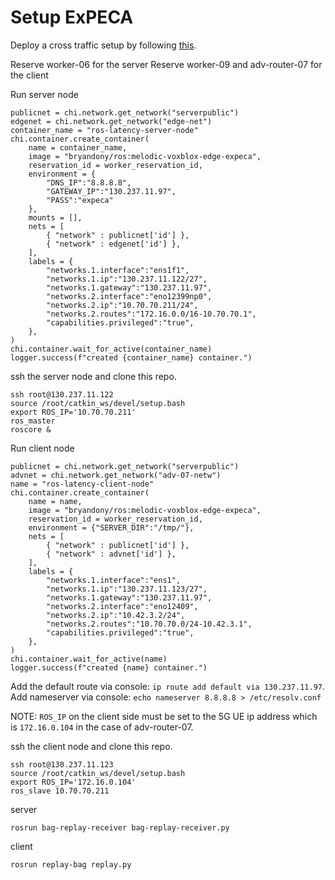 # Setup ExPECA

Deploy a cross traffic setup by following [this](https://github.com/KTH-EXPECA/examples/blob/main/crosstraffic.md).

Reserve worker-06 for the server
Reserve worker-09 and adv-router-07 for the client

Run server node
```
publicnet = chi.network.get_network("serverpublic")
edgenet = chi.network.get_network("edge-net")
container_name = "ros-latency-server-node"
chi.container.create_container(
    name = container_name,
    image = "bryandony/ros:melodic-voxblox-edge-expeca",
    reservation_id = worker_reservation_id,
    environment = {
        "DNS_IP":"8.8.8.8",
        "GATEWAY_IP":"130.237.11.97",
        "PASS":"expeca"
    },
    mounts = [],
    nets = [
        { "network" : publicnet['id'] },
        { "network" : edgenet['id'] },
    ],
    labels = {
        "networks.1.interface":"ens1f1",
        "networks.1.ip":"130.237.11.122/27",
        "networks.1.gateway":"130.237.11.97",
        "networks.2.interface":"eno12399np0",
        "networks.2.ip":"10.70.70.211/24",
        "networks.2.routes":"172.16.0.0/16-10.70.70.1",
        "capabilities.privileged":"true",
    },
)
chi.container.wait_for_active(container_name)
logger.success(f"created {container_name} container.")
```

ssh the server node and clone this repo.
```
ssh root@130.237.11.122
source /root/catkin_ws/devel/setup.bash
export ROS_IP='10.70.70.211'
ros_master
roscore &
```

Run client node
```
publicnet = chi.network.get_network("serverpublic")
advnet = chi.network.get_network("adv-07-netw")
name = "ros-latency-client-node"
chi.container.create_container(
    name = name,
    image = "bryandony/ros:melodic-voxblox-edge-expeca",
    reservation_id = worker_reservation_id,
    environment = {"SERVER_DIR":"/tmp/"},
    nets = [
        { "network" : publicnet['id'] },
        { "network" : advnet['id'] },
    ],
    labels = {
        "networks.1.interface":"ens1",
        "networks.1.ip":"130.237.11.123/27",
        "networks.1.gateway":"130.237.11.97",
        "networks.2.interface":"eno12409",
        "networks.2.ip":"10.42.3.2/24",
        "networks.2.routes":"10.70.70.0/24-10.42.3.1",
        "capabilities.privileged":"true",
    },
)
chi.container.wait_for_active(name)
logger.success(f"created {name} container.")
```
Add the default route via console: `ip route add default via 130.237.11.97`.
Add nameserver via console: `echo nameserver 8.8.8.8 > /etc/resolv.conf`

NOTE: `ROS_IP` on the client side must be set to the 5G UE ip address which is `172.16.0.104` in the case of adv-router-07.

ssh the client node and clone this repo.
```
ssh root@130.237.11.123
source /root/catkin_ws/devel/setup.bash
export ROS_IP='172.16.0.104'
ros_slave 10.70.70.211
```

server
```
rosrun bag-replay-receiver bag-replay-receiver.py
```

client
```
rosrun replay-bag replay.py
```





